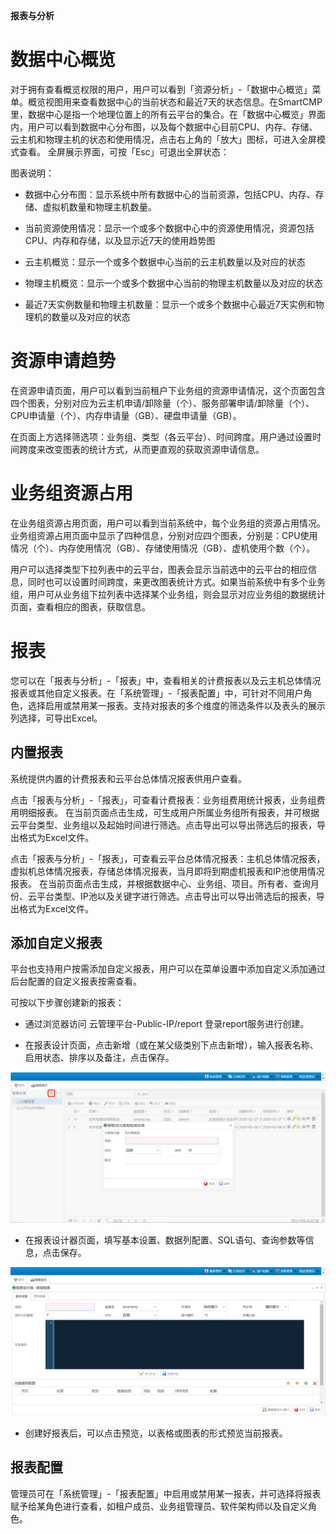 **报表与分析**


# 数据中心概览

对于拥有查看概览权限的用户，用户可以看到「资源分析」-「数据中心概览」菜单。概览视图用来查看数据中心的当前状态和最近7天的状态信息。在SmartCMP里，数据中心是指一个地理位置上的所有云平台的集合。在「数据中心概览」界面内，用户可以看到数据中心分布图，以及每个数据中心目前CPU、内存、存储、云主机和物理主机的状态和使用情况，点击右上角的「放大」图标，可进入全屏模式查看。
全屏展示界面，可按「Esc」可退出全屏状态：

图表说明：

-   数据中心分布图：显示系统中所有数据中心的当前资源，包括CPU、内存、存储、虚拟机数量和物理主机数量。

-   当前资源使用情况：显示一个或多个数据中心中的资源使用情况，资源包括CPU、内存和存储，以及显示近7天的使用趋势图

-   云主机概览：显示一个或多个数据中心当前的云主机数量以及对应的状态

-   物理主机概览：显示一个或多个数据中心当前的物理主机数量以及对应的状态

-   最近7天实例数量和物理主机数量：显示一个或多个数据中心最近7天实例和物理机的数量以及对应的状态

# 资源申请趋势

在资源申请页面，用户可以看到当前租户下业务组的资源申请情况，这个页面包含四个图表，分别对应为云主机申请/卸除量（个）、服务部署申请/卸除量（个）、CPU申请量（个）、内存申请量（GB）、硬盘申请量（GB）。

在页面上方选择筛选项：业务组、类型（各云平台）、时间跨度。用户通过设置时间跨度来改变图表的统计方式，从而更直观的获取资源申请信息。

# 业务组资源占用

在业务组资源占用页面，用户可以看到当前系统中，每个业务组的资源占用情况。业务组资源占用页面中显示了四种信息，分别对应四个图表，分别是：CPU使用情况（个）、内存使用情况（GB）、存储使用情况（GB）、虚机使用个数（个）。

用户可以选择类型下拉列表中的云平台，图表会显示当前选中的云平台的相应信息，同时也可以设置时间跨度，来更改图表统计方式。如果当前系统中有多个业务组，用户可从业务组下拉列表中选择某个业务组，则会显示对应业务组的数据统计页面，查看相应的图表，获取信息。

# 报表

您可以在「报表与分析」-「报表」中，查看相关的计费报表以及云主机总体情况报表或其他自定义报表。在「系统管理」-「报表配置」中，可针对不同用户角色，选择启用或禁用某一报表。支持对报表的多个维度的筛选条件以及表头的展示列选择，可导出Excel。

## 内置报表

系统提供内置的计费报表和云平台总体情况报表供用户查看。

点击「报表与分析」-「报表」，可查看计费报表：业务组费用统计报表，业务组费用明细报表。 在当前页面点击生成，可生成用户所属业务组所有报表，并可根据云平台类型、业务组以及起始时间进行筛选。点击导出可以导出筛选后的报表，导出格式为Excel文件。

点击「报表与分析」-「报表」，可查看云平台总体情况报表：主机总体情况报表，虚拟机总体情况报表，存储总体情况报表，当月即将到期虚机报表和IP池使用情况报表。 在当前页面点击生成，并根据数据中心、业务组、项目。所有者、查询月份、云平台类型、IP池以及关键字进行筛选。点击导出可以导出筛选后的报表，导出格式为Excel文件。

## 添加自定义报表

平台也支持用户按需添加自定义报表，用户可以在菜单设置中添加自定义添加通过后台配置的自定义报表按需查看。

可按以下步骤创建新的报表：

+ 通过浏览器访问 云管理平台-Public-IP/report 登录report服务进行创建。

+ 在报表设计页面，点击新增（或在某父级类别下点击新增），输入报表名称、启用状态、排序以及备注，点击保存。

![报表1](../../picture/Admin/报表1.png)

+ 在报表设计器页面，填写基本设置、数据列配置、SQL语句、查询参数等信息，点击保存。

![报表2](../../picture/Admin/报表2.png)

+ 创建好报表后，可以点击预览，以表格或图表的形式预览当前报表。


## 报表配置

管理员可在「系统管理」-「报表配置」中启用或禁用某一报表，并可选择将报表赋予给某角色进行查看，如租户成员、业务组管理员、软件架构师以及自定义角色。